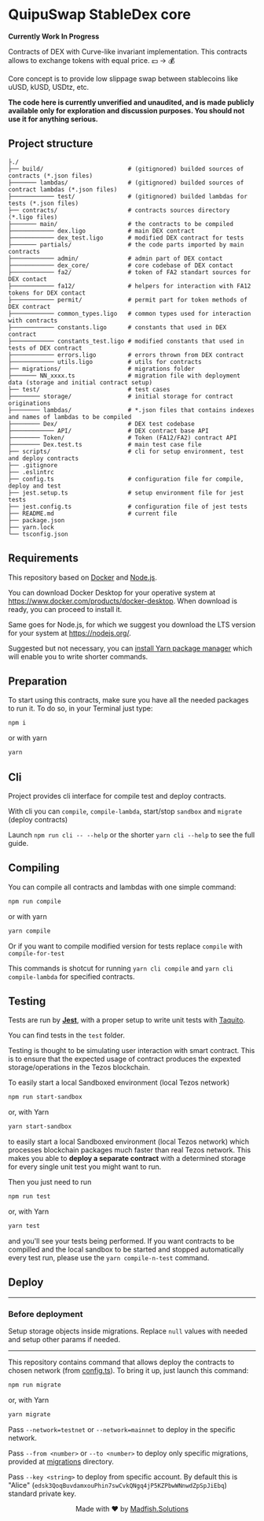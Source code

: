 # QuipuSwap StableDex core

**Currently Work In Progress**

Contracts of DEX with Curve-like invariant implementation. This contracts allows to exchange tokens with equal price.  💵 -> 💰

Core concept is to provide low slippage swap between stablecoins like uUSD, kUSD, USDtz, etc.

**The code here is currently unverified and unaudited, and is made publicly available only for exploration and discussion purposes. You should not use it for anything serious.**

## Project structure

```shell
├./
├── build/                        # (gitignored) builded sources of contracts (*.json files)
├─────── lambdas/                 # (gitignored) builded sources of contract lambdas (*.json files)
├──────────── test/               # (gitignored) builded lambdas for tests (*.json files)
├── contracts/                    # contracts sources directory (*.ligo files)
├─────── main/                    # the contracts to be compiled
├──────────── dex.ligo            # main DEX contract
├──────────── dex_test.ligo       # modified DEX contract for tests
├─────── partials/                # the code parts imported by main contracts
├──────────── admin/              # admin part of DEX contact
├──────────── dex_core/           # core codebase of DEX contact
├──────────── fa2/                # token of FA2 standart sources for DEX contact
├──────────── fa12/               # helpers for interaction with FA12 tokens for DEX contact
├──────────── permit/             # permit part for token methods of DEX contract
├──────────── common_types.ligo   # common types used for interaction with contracts
├──────────── constants.ligo      # constants that used in DEX contract
├──────────── constants_test.ligo # modified constants that used in tests of DEX contract
├──────────── errors.ligo         # errors thrown from DEX contract
├──────────── utils.ligo          # utils for contracts
├── migrations/                   # migrations folder
├─────── NN_xxxx.ts               # migration file with deployment data (storage and initial contract setup)
├── test/                         # test cases
├──────── storage/                # initial storage for contract originations
├──────── lambdas/                # *.json files that contains indexes and names of lambdas to be compiled
├──────── Dex/                    # DEX test codebase
├──────────── API/                # DEX contract base API
├──────── Token/                  # Token (FA12/FA2) contract API
├──────── Dex.test.ts             # main test case file
├── scripts/                      # cli for setup environment, test and deploy contracts
├── .gitignore
├── .eslintrc
├── config.ts                     # configuration file for compile, deploy and test
├── jest.setup.ts                 # setup environment file for jest tests
├── jest.config.ts                # configuration file of jest tests
├── README.md                     # current file
├── package.json
├── yarn.lock
└── tsconfig.json
```

## Requirements

This repository based on [Docker](https://www.docker.com) and [Node.js](https://nodejs.org/).

You can download Docker Desktop for your operative system at <https://www.docker.com/products/docker-desktop>. When download is ready, you can proceed to install it.

Same goes for Node.js, for which we suggest you download the LTS version for your system at <https://nodejs.org/>.

Suggested but not necessary, you can [install Yarn package manager](https://yarnpkg.com/getting-started/install) which will enable you to write shorter commands.

## Preparation

To start using this contracts, make sure you have all the needed packages to run it. To do so, in your Terminal just type:

```bash
npm i
```

or with yarn

```bash
yarn
```

## Cli

Project provides cli interface for compile test and deploy contracts.

With cli you can `compile`, `compile-lambda`, start/stop `sandbox` and `migrate` (deploy contracts)

Launch `npm run cli -- --help` or the shorter `yarn cli --help` to see the full guide.

## Compiling

You can compile all contracts and lambdas with one simple command:

```bash
npm run compile
```

or with yarn

```bash
yarn compile
```

Or if you want to compile modified version for tests replace `compile` with `compile-for-test`

This commands is shotcut for running `yarn cli compile` and `yarn cli compile-lambda` for specified contracts.

## Testing

Tests are run by [**Jest**](https://jestjs.io), with a proper setup to write unit tests with [Taquito](https://tezostaquito.io).

You can find tests in the `test` folder.

Testing is thought to be simulating user interaction with smart contract. This is to ensure that the expected usage of contract produces the expexted storage/operations in the Tezos blockchain.

To easily start a local Sandboxed environment (local Tezos network)

```bash
npm run start-sandbox
```

or, with Yarn

```bash
yarn start-sandbox
```

to easily start a local Sandboxed environment (local Tezos network) which processes blockchain packages much faster than real Tezos network. This makes you able to **deploy a separate contract** with a determined storage for every single unit test you might want to run.

Then you just need to run

```bash
npm run test
```

or, with Yarn

```bash
yarn test
```

and you'll see your tests being performed. If you want contracts to be compilled and the local sandbox to be started and stopped automatically every test run, please use the `yarn compile-n-test` command.

## Deploy

----------

### Before deployment

Setup storage objects inside migrations. Replace `null` values with needed and setup other params if needed.

----------

This repository contains command that allows deploy the contracts to chosen network (from [config.ts](./config.ts)). To bring it up, just launch this command:

```bash
npm run migrate
```

or, with Yarn

```bash
yarn migrate
```

Pass `--network=testnet` or `--network=mainnet` to deploy in the specific network.

Pass `--from <number>` or `--to <number>` to deploy only specific migrations, provided at [migrations](./migrations) directory.

Pass `--key <string>` to deploy from specific account. By default this is "Alice" (`edsk3QoqBuvdamxouPhin7swCvkQNgq4jP5KZPbwWNnwdZpSpJiEbq`) standard private key.

<p align="center"> Made with ❤️ by <a href=https://www.madfish.solutions>Madfish.Solutions</a>
